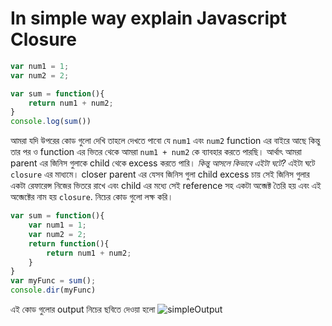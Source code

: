 # In simple way explain Javascript Closure
```javascript
var num1 = 1;
var num2 = 2;

var sum = function(){
    return num1 + num2;
}
console.log(sum())
```
আমরা যদি উপরের কোড গুলো দেখি তাহলে দেখতে পাবো যে `num1` এবং `num2` function এর বাইরে আছে কিন্তু তার পর ও function এর ভিতর থেকে আমরা `num1 + num2` কে ব্যাবহার করতে পারছি। আর্থাৎ আমরা parent এর জিনিস গুলাকে child থেকে excess করতে পারি। 
*কিন্তু আসলে কিভাবে এইটা ঘটে?*
এইটা ঘটে `closure` এর মাধ্যমে।
closer parent এর যেসব জিনিস গুলা child excess চায় সেই জিনিস গুলার একটা রেফারেন্স নিজের ভিতরে রাখে এবং child এর মধ্যে সেই reference সহ একটা অব্জেক্ট তৈরি হয় এবং এই অব্জেক্টের নাম হয় `closure`. নিচের কোড গুলো লক্ষ করি।
```javascript
var sum = function(){
    var num1 = 1;
    var num2 = 2;
    return function(){
        return num1 + num2;
    }
}
var myFunc = sum();
console.dir(myFunc)
```
এই কোড গুলোর output নিচের ছবিতে দেওয়া হলো
![simpleOutput](./images/simple_output)